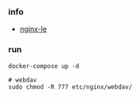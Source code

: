### info
- [nginx-le](https://github.com/nginx-le/nginx-le)

### run
```shell script
docker-compose up -d

# webdav
sudo chmod -R 777 etc/nginx/webdav/
```
